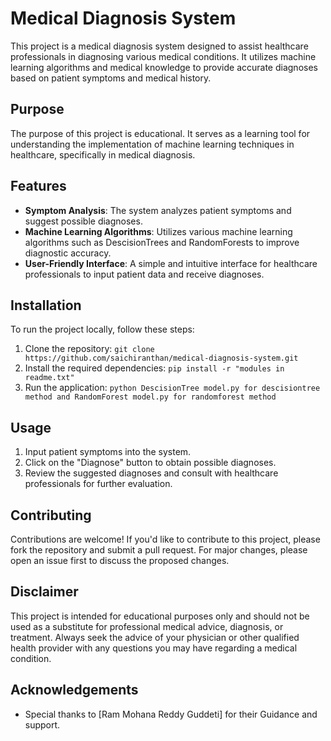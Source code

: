 # Medical Diagnosis System

This project is a medical diagnosis system designed to assist healthcare professionals in diagnosing various medical conditions. It utilizes machine learning algorithms and medical knowledge to provide accurate diagnoses based on patient symptoms and medical history.

## Purpose

The purpose of this project is educational. It serves as a learning tool for understanding the implementation of machine learning techniques in healthcare, specifically in medical diagnosis. 

## Features

- **Symptom Analysis**: The system analyzes patient symptoms and  suggest possible diagnoses.
- **Machine Learning Algorithms**: Utilizes various machine learning algorithms such as DescisionTrees and RandomForests to improve diagnostic accuracy.
- **User-Friendly Interface**: A simple and intuitive interface for healthcare professionals to input patient data and receive diagnoses.

## Installation

To run the project locally, follow these steps:

1. Clone the repository: `git clone https://github.com/saichiranthan/medical-diagnosis-system.git`
2. Install the required dependencies: `pip install -r "modules in readme.txt"`
3. Run the application: `python DescisionTree model.py for descisiontree method and RandomForest model.py for randomforest method`

## Usage

1. Input patient symptoms  into the system.
2. Click on the "Diagnose" button to obtain possible diagnoses.
3. Review the suggested diagnoses and consult with healthcare professionals for further evaluation.

## Contributing

Contributions are welcome! If you'd like to contribute to this project, please fork the repository and submit a pull request. For major changes, please open an issue first to discuss the proposed changes.

## Disclaimer

This project is intended for educational purposes only and should not be used as a substitute for professional medical advice, diagnosis, or treatment. Always seek the advice of your physician or other qualified health provider with any questions you may have regarding a medical condition.

## Acknowledgements

- Special thanks to [Ram Mohana Reddy Guddeti] for their Guidance and support.

